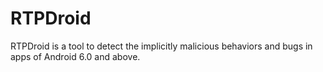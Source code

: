 # RTPDroid
 RTPDroid is a tool to detect the implicitly malicious behaviors and bugs in apps of Android 6.0 and above.
